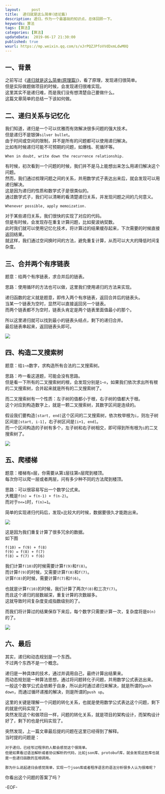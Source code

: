 ```yaml
---   
layout:     post  
title:  递归就是这么简单(结论篇)
description: 递归，作为一个最基础的知识点，总体回顾一下。  
keywords: 算法  
tags: [算法]    
categories: [算法]  
updateData:  2019-06-17 21:30:00  
published: true  
wxurl: https://mp.weixin.qq.com/s/xJrPQZJPfoVVdDxmLdwM0Q  
---  
```



## 一、背景  


之前写过《[递归就是这么简单(原理篇)](https://mp.weixin.qq.com/s/pN9T9hyjClHFNfajxlWKkA)》，看了原理，发现递归很简单。  
但是实际做题做项目的时候，会发现递归很难实现。  
这里其实不是递归难，而是我们没有想清楚自己要做什么。  
这篇文章简单的总结一下该如何做。  

 
## 二、递归关系与记忆化    
 

我们知道，递归是一个可以优雅而有效解决很多问题的强大技术。  
但是递归不是银弹`silver bullet`。  
由于时间或空间的限制，并不是所有的问题都可以使用递归解决。  
比如有时候递归可能不可预期的问题，如爆栈、死循环等。  


```
When in doubt, write down the recurrence relationship.  
```


有时候，初次看到一个问题的时候，我们并不是马上能想出来怎么用递归解决这个问题。  
然而，我们通过梳理问题之间的关系，并用数学式子表达出来后，就会发现可以用递归解决。  
这是因为递归的性质和数学式子是很类似的。  
通过数学式子，我们可以清晰的看清楚递归关系，并发现问题之间的几何意义。  


```
Whenever possible, apply memoization.  
```


对于某些递归关系，我们很快的实现了对应的代码。  
但是有时候，会发现存在重复计算问题，比如斐波纳契数。  
此时我们就可以使用记忆化技术，将计算过的结果缓存起来，下次需要的时候直接返回结果。  
就这样，我们通过空间换时间的方法，避免重复计算，从而可以大大的降低时间复杂度。  



## 三、合并两个有序链表  


题意：给两个有序链表，求合并后的链表。  


思路：使用循环的方法也可以做，这里我们使用递归的方法来实现。  


递归函数的定义就是题意，即传入两个有序链表，返回合并后的链表头。  
当某一个链表为空时，显然可以直接返回另一个链表。  
而两个链表都不为空时，链表头肯定是两个链表里面值最小的那个。  


所以这里递归就可以找到最小的链表头结点，剩下的递归合并。  
最后链表串起来，返回链表头即可。  



![](//res2019.tiankonguse.com/images/2019/06/17/001.png)  



## 四、构造二叉搜索树  


题意：给`1~n`数字，求构造所有合法的二叉搜索树。  


思路：咋一看这道题，可能会没有思路。  
但是看一下所有的二叉搜索树的根，会发现分别是`1~n`，如果我们依次求出所有根的二叉搜索树，合并起来就是所有的二叉搜索树了。  


而二叉搜索树有一个性质：左子树的值都小于根，右子树的值都大于根。  
这个对应到构造数字上，就是一颗二叉搜索树，其数字区间是连续的。  


假设我们要构造`[start, end]`这个区间的二叉搜索树，依次枚举根为`i`，则左子树区间是`[start, i-1]`，右子树区间是`[i+1, end]`。  
而一个区间构造的子树有多个，左子树和右子树相交，即可得到所有根为`i`的二叉搜索树了。  


![](//res2019.tiankonguse.com/images/2019/06/17/002.png)  



## 五、爬楼梯  


题意：楼梯有`n`层，你需要从第`1`层往第`n`层爬到楼顶。  
每次你可以爬一层或者两层，问有多少种不同的方法爬到楼顶。  


思路：可以很容易写出一个数学公式来。  
大概是`f(n) = f(n-1) + f(n-2)`。  
而对于`n<=1`时，`f(n)=1`。  


简单的实现递归代码后，发现`n`比较大的时候，数据要很久才能跑出来。  


![](//res2019.tiankonguse.com/images/2019/06/17/003.png)  



这是因为我们重复计算了很多冗余的数据。  
如下图  


```
f(10) = f(9) + f(8)  
f(9) = f(8) + f(7)  
f(8) = f(7) + f(6)  
```  


我们计算`f(10)`的时候需要计算`f(9)`和`f(8)`。  
而计算`f(9)`的时候，又需要计算`f(8)`和`f(7)`。  
计算`f(8)`的时候，需要计算`f(7)`和`f(6)`。  


也就是计算`f(10)`的时候，我们计算了两次`f(8)`和三次`f(7)`。  
而且这个递归的层数越深，重复计算的次数越多。  
这就导致时间复杂度变成指数级别的了。  


而我们将计算过的结果保存下来后，每个数字只需要计算一次，复杂度将是`O(n)`的了。  


![](//res2019.tiankonguse.com/images/2019/06/17/004.png)  


## 六、最后  


其实，递归和动态规划是一个东西。  
不过两个东西不是一个概念。  


递归是一种具体的技术，通过并调用自己，最终计算出结果来。  
而动态规划是一种算法思想，通过将问题转化子问题，并用数学公式表达出来。  
一般这个数学公式会依赖于自身，所以此时通过递归来解决，就是所谓的`push down`，而通过循环递推的解决，则是所谓的`push up`。  


这里的关键是理解一个问题的转化关系，也就是使用数学公式表达这个问题，剩下的就是代码实现了。  
突然发现这个和做项目一样，问题的转化关系，就是项目的架构设计，而架构设计好了，剩下的也是代码实现了。  


突然发现，上一篇文章最后提的问题在这里已经得到了解释。  
当时提的问题是：  


```
对于递归，已经写过程序的人都会感觉这个很简单。
但是如果看过语法解析或者协议解析的代码，比如json库、protobuf库，就会发现这些库也就是一些递归函数的互相调用。

那为什么说起递归会感觉简单，实现一个json库或者程序语言的语法分析很多人认为很难呢？
```


你看出这个问题的答案了吗？  



-EOF-  

